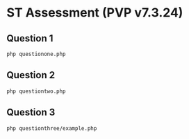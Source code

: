 # ST Assessment (PVP v7.3.24)
## Question 1
```
php questionone.php
```

## Question 2
```
php questiontwo.php
```

## Question 3
```
php questionthree/example.php
```